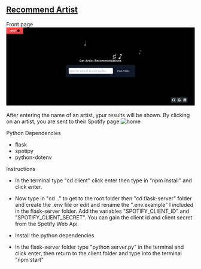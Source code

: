 ## [Recommend Artist](https://recommend-artist.web.app/)


Front page
![home](images/1_frontpage.png)

After entering the name of an artist, ypur results will be shown.
By clicking on an artist, you are sent to their Spotify page
![home](images/2_frontpage.png)


Python Dependencies
* flask
* spotipy
* python-dotenv

Instructions
* In the terminal type "cd client" click enter then type in "npm install" and click enter.
* Now type in "cd .." to get to the root folder then "cd flask-server" folder and create the .env file or edit and rename the ".env.example" I included in the flask-server folder. Add the variables "SPOTIFY_CLIENT_ID" and  "SPOTIFY_CLIENT_SECRET". You can gain the client id and client secret from the Spotify Web Api.

* Install the python dependencies

* In the flask-server folder type "python server.py" in the terminal and click enter, then return to the client folder and type into the terminal "npm start"